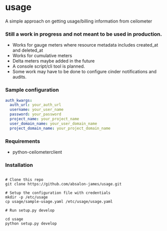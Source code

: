 # usage
A simple approach on getting usage/billing information from ceilometer

### Still a work in progress and not meant to be used in production.
- Works for gauge meters where resource metadata includes created_at and deleted_at
- Works for cumulative meters
- Delta meters maybe added in the future
- A console script/cli tool is planned.
- Some work may have to be done to configure cinder notifications and audits.

### Sample configuration
```yaml
auth_kwargs:
  auth_url: your_auth_url
  username: your_user_name
  password: your_password
  project_name: your_project_name
  user_domain_name: your_user_domain_name
  project_domain_name: your_project_domain_name
```

### Requirements
- python-ceilometerclient

### Installation
```shell

# Clone this repo
git clone https://github.com/absalon-james/usage.git

# Setup the configuration file with credentials
mkdir -p /etc/usage
cp usage/sample-usage.yaml /etc/usage/usage.yaml

# Run setup.py develop

cd usage
python setup.py develop
```
